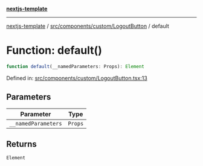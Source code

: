 [**nextjs-template**](../../../../../README.md)

---

[nextjs-template](../../../../../README.md) / [src/components/custom/LogoutButton](../README.md) / default

# Function: default()

```ts
function default(__namedParameters: Props): Element
```

Defined in: [src/components/custom/LogoutButton.tsx:13](https://github.com/Its-Satyajit/nextjs-template/blob/a020f2e64682696d16eea8be5c54d400aa09764e/src/components/custom/LogoutButton.tsx#L13)

## Parameters

| Parameter           | Type    |
| ------------------- | ------- |
| `__namedParameters` | `Props` |

## Returns

`Element`
